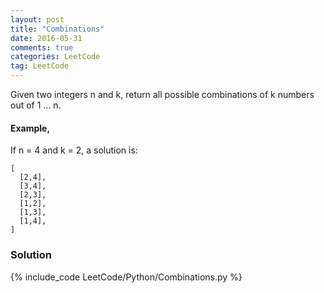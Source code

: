 ```yaml
---
layout: post
title: "Combinations"
date: 2016-05-31
comments: true
categories: LeetCode
tag: LeetCode
---
```


Given two integers n and k, return all possible combinations of k numbers out of 1 ... n.

#### Example,
If n = 4 and k = 2, a solution is:
```
[
  [2,4],
  [3,4],
  [2,3],
  [1,2],
  [1,3],
  [1,4],
]
```

<!--more-->
### Solution

{% include_code LeetCode/Python/Combinations.py %}
